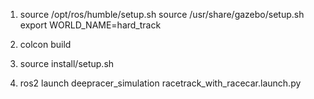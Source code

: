 1. source /opt/ros/humble/setup.sh
   source /usr/share/gazebo/setup.sh
   export WORLD_NAME=hard_track

2. colcon build

3. source install/setup.sh

4. ros2 launch deepracer_simulation racetrack_with_racecar.launch.py

